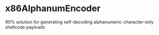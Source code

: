 # x86AlphanumEncoder
90% solution for generating self-decoding alphanumeric-character-only shellcode payloads
